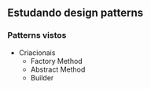 ## Estudando design patterns

### Patterns vistos

- Criacionais 
  - Factory Method
  - Abstract Method
  - Builder
